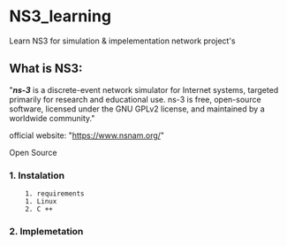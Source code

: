 # NS3_learning

Learn NS3 for simulation & impelementation network project's

## What is NS3:

"***ns-3*** is a discrete-event network simulator for Internet systems, targeted primarily for research and educational use. ns-3 is free, open-source software, licensed under the GNU GPLv2 license, and maintained by a worldwide community."

official website: "https://www.nsnam.org/"
<!---
The best way to learn is read official Docs.
-->


Open Source

### 1. Instalation
    	1. requirements 
		1. Linux 
		2. C ++
		 

### 2. Implemetation 


